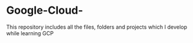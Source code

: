 # Google-Cloud-
This repository includes all the files, folders and projects which I develop while learning GCP
